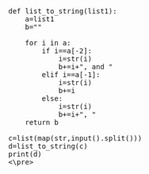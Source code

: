<pre>
def list_to_string(list1):
    a=list1
    b=""

    for i in a:
        if i==a[-2]:
            i=str(i)
            b+=i+", and "
        elif i==a[-1]:
            i=str(i)
            b+=i
        else:
            i=str(i)
            b+=i+", "
    return b

c=list(map(str,input().split()))
d=list_to_string(c)
print(d)
<\pre>
